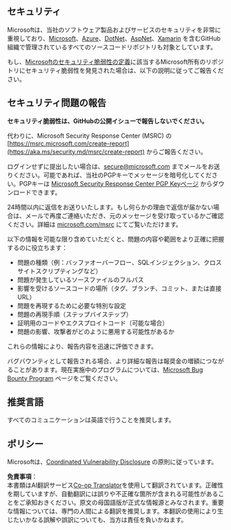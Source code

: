 <!--
CO_OP_TRANSLATOR_METADATA:
{
  "original_hash": "cc205495d4eace1fabcdee963024069f",
  "translation_date": "2025-06-12T11:05:48+00:00",
  "source_file": "SECURITY.md",
  "language_code": "ja"
}
-->
## セキュリティ

Microsoftは、当社のソフトウェア製品およびサービスのセキュリティを非常に重視しており、[Microsoft](https://github.com/Microsoft)、[Azure](https://github.com/Azure)、[DotNet](https://github.com/dotnet)、[AspNet](https://github.com/aspnet)、[Xamarin](https://github.com/xamarin) を含むGitHub組織で管理されているすべてのソースコードリポジトリも対象としています。

もし、[Microsoftのセキュリティ脆弱性の定義](https://aka.ms/security.md/definition)に該当するMicrosoft所有のリポジトリにセキュリティ脆弱性を発見された場合は、以下の説明に従ってご報告ください。

## セキュリティ問題の報告

**セキュリティ脆弱性は、GitHubの公開イシューで報告しないでください。**

代わりに、Microsoft Security Response Center (MSRC) の [https://msrc.microsoft.com/create-report](https://aka.ms/security.md/msrc/create-report) からご報告ください。

ログインせずに提出したい場合は、[secure@microsoft.com](mailto:secure@microsoft.com) までメールをお送りください。可能であれば、当社のPGPキーでメッセージを暗号化してください。PGPキーは [Microsoft Security Response Center PGP Keyページ](https://aka.ms/security.md/msrc/pgp) からダウンロードできます。

24時間以内に返信をお送りいたします。もし何らかの理由で返信が届かない場合は、メールで再度ご連絡いただき、元のメッセージを受け取っているかご確認ください。詳細は [microsoft.com/msrc](https://www.microsoft.com/msrc) にてご覧いただけます。

以下の情報を可能な限り含めていただくと、問題の内容や範囲をより正確に把握するのに役立ちます：

  * 問題の種類（例：バッファオーバーフロー、SQLインジェクション、クロスサイトスクリプティングなど）
  * 問題が発生しているソースファイルのフルパス
  * 影響を受けるソースコードの場所（タグ、ブランチ、コミット、または直接URL）
  * 問題を再現するために必要な特別な設定
  * 問題の再現手順（ステップバイステップ）
  * 証明用のコードやエクスプロイトコード（可能な場合）
  * 問題の影響、攻撃者がどのように悪用する可能性があるか

これらの情報により、報告内容を迅速に評価できます。

バグバウンティとして報告される場合、より詳細な報告は報奨金の増額につながることがあります。現在実施中のプログラムについては、[Microsoft Bug Bounty Program](https://aka.ms/security.md/msrc/bounty) ページをご覧ください。

## 推奨言語

すべてのコミュニケーションは英語で行うことを推奨します。

## ポリシー

Microsoftは、[Coordinated Vulnerability Disclosure](https://aka.ms/security.md/cvd) の原則に従っています。

**免責事項**：  
本書類はAI翻訳サービス[Co-op Translator](https://github.com/Azure/co-op-translator)を使用して翻訳されています。正確性を期していますが、自動翻訳には誤りや不正確な箇所が含まれる可能性があることをご承知おきください。原文の母国語版が正式な情報源とみなされます。重要な情報については、専門の人間による翻訳を推奨します。本翻訳の使用により生じたいかなる誤解や誤訳についても、当方は責任を負いかねます。